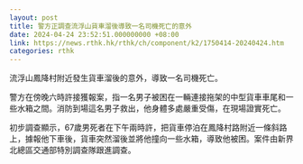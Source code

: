 ```yaml
---
layout: post
title: 警方正調查流浮山貨車溜後導致一名司機死亡的意外
date: 2024-04-24 23:52:51.000000000 +08:00
link: https://news.rthk.hk/rthk/ch/component/k2/1750414-20240424.htm
categories: rthk
---
```


流浮山鳳降村附近發生貨車溜後的意外，導致一名司機死亡。

警方在傍晚六時許接獲報案，指一名男子被困在一輛連接拖架的中型貨車車尾和一些水箱之間。消防到場這名男子救出，他身體多處嚴重受傷，在現場證實死亡。

初步調查顯示，67歲男死者在下午兩時許，把貨車停泊在鳳降村路附近一條斜路上，據報他下車後，貨車突然溜後並將他撞向一些水箱，導致他被困。案件由新界北總區交通部特別調查隊跟進調查。
